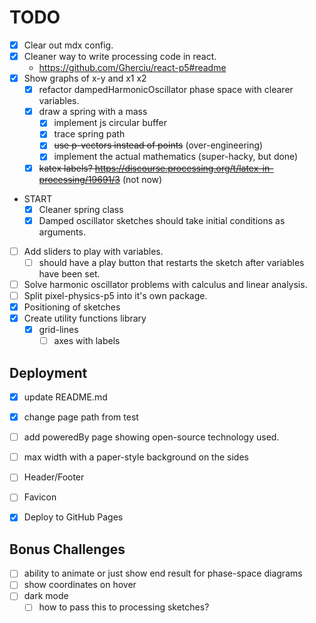 # TODO
* [x] Clear out mdx config.
* [x] Cleaner way to write processing code in react.
    - https://github.com/Gherciu/react-p5#readme
* [x] Show graphs of x-y and x1 x2
    - [x] refactor dampedHarmonicOscillator phase space with clearer variables.
    - [x] draw a spring with a mass
        - [x] implement js circular buffer
        - [x] trace spring path
        - [x] ~~use p-vectors instead of points~~ (over-engineering)
        - [x] implement the actual mathematics (super-hacky, but done)
    - [x] ~~katex labels? https://discourse.processing.org/t/latex-in-processing/19691/3~~ (not now)

* START
    - [x] Cleaner spring class
    - [x] Damped oscillator sketches should take initial conditions as arguments.
* [ ] Add sliders to play with variables.
    - [ ] should have a play button that restarts the sketch after variables have been set.
* [ ] Solve harmonic oscillator problems with calculus and linear analysis.
* [ ] Split pixel-physics-p5 into it's own package.
* [x] Positioning of sketches
* [x] Create utility functions library
    - [x] grid-lines
        - [ ] axes with labels

## Deployment

* [x] update README.md
* [x] change page path from test
* [ ] add poweredBy page showing open-source technology used.

* [ ] max width with a paper-style background on the sides
* [ ] Header/Footer
* [ ] Favicon

* [x] Deploy to GitHub Pages

## Bonus Challenges

* [ ] ability to animate or just show end result for phase-space diagrams
* [ ] show coordinates on hover
* [ ] dark mode
    - [ ] how to pass this to processing sketches?
